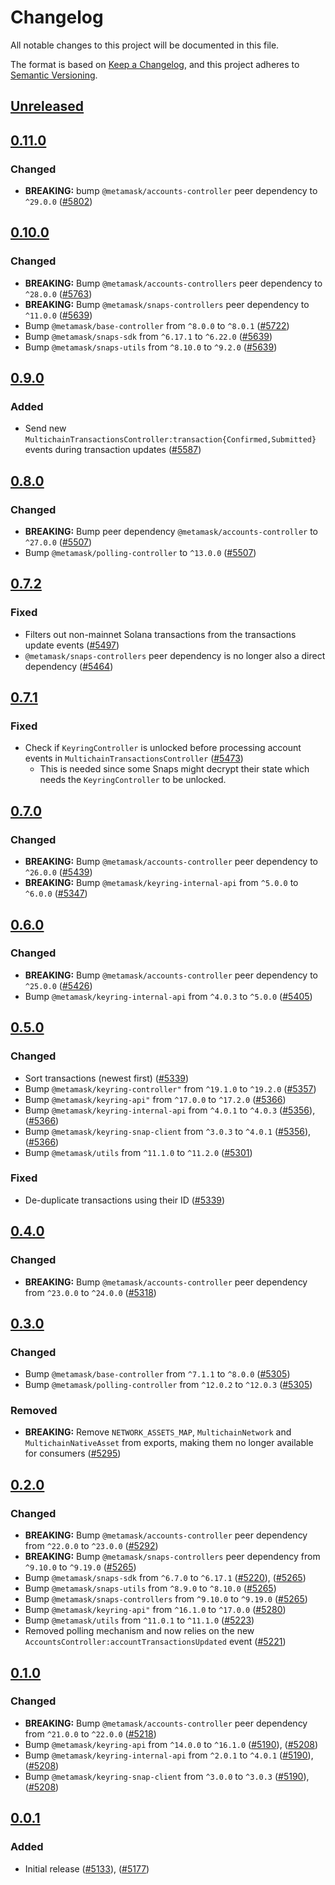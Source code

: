 # Changelog

All notable changes to this project will be documented in this file.

The format is based on [Keep a Changelog](https://keepachangelog.com/en/1.0.0/),
and this project adheres to [Semantic Versioning](https://semver.org/spec/v2.0.0.html).

## [Unreleased]

## [0.11.0]

### Changed

- **BREAKING:** bump `@metamask/accounts-controller` peer dependency to `^29.0.0` ([#5802](https://github.com/MetaMask/core/pull/5802))

## [0.10.0]

### Changed

- **BREAKING:** Bump `@metamask/accounts-controllers` peer dependency to `^28.0.0` ([#5763](https://github.com/MetaMask/core/pull/5763))
- **BREAKING:** Bump `@metamask/snaps-controllers` peer dependency to `^11.0.0` ([#5639](https://github.com/MetaMask/core/pull/5639))
- Bump `@metamask/base-controller` from `^8.0.0` to `^8.0.1` ([#5722](https://github.com/MetaMask/core/pull/5722))
- Bump `@metamask/snaps-sdk` from `^6.17.1` to `^6.22.0` ([#5639](https://github.com/MetaMask/core/pull/5639))
- Bump `@metamask/snaps-utils` from `^8.10.0` to `^9.2.0` ([#5639](https://github.com/MetaMask/core/pull/5639))

## [0.9.0]

### Added

- Send new `MultichainTransactionsController:transaction{Confirmed,Submitted}` events during transaction updates ([#5587](https://github.com/MetaMask/core/pull/5587))

## [0.8.0]

### Changed

- **BREAKING:** Bump peer dependency `@metamask/accounts-controller` to `^27.0.0` ([#5507](https://github.com/MetaMask/core/pull/5507))
- Bump `@metamask/polling-controller` to `^13.0.0` ([#5507](https://github.com/MetaMask/core/pull/5507))

## [0.7.2]

### Fixed

- Filters out non-mainnet Solana transactions from the transactions update events ([#5497](https://github.com/MetaMask/core/pull/5497))
- `@metamask/snaps-controllers` peer dependency is no longer also a direct dependency ([#5464](https://github.com/MetaMask/core/pull/5464))

## [0.7.1]

### Fixed

- Check if `KeyringController` is unlocked before processing account events in `MultichainTransactionsController` ([#5473](https://github.com/MetaMask/core/pull/5473))
  - This is needed since some Snaps might decrypt their state which needs the `KeyringController` to be unlocked.

## [0.7.0]

### Changed

- **BREAKING:** Bump `@metamask/accounts-controller` peer dependency to `^26.0.0` ([#5439](https://github.com/MetaMask/core/pull/5439))
- **BREAKING:** Bump `@metamask/keyring-internal-api` from `^5.0.0` to `^6.0.0` ([#5347](https://github.com/MetaMask/core/pull/5347))

## [0.6.0]

### Changed

- **BREAKING:** Bump `@metamask/accounts-controller` peer dependency to `^25.0.0` ([#5426](https://github.com/MetaMask/core/pull/5426))
- Bump `@metamask/keyring-internal-api` from `^4.0.3` to `^5.0.0` ([#5405](https://github.com/MetaMask/core/pull/5405))

## [0.5.0]

### Changed

- Sort transactions (newest first) ([#5339](https://github.com/MetaMask/core/pull/5339))
- Bump `@metamask/keyring-controller"` from `^19.1.0` to `^19.2.0` ([#5357](https://github.com/MetaMask/core/pull/5357))
- Bump `@metamask/keyring-api"` from `^17.0.0` to `^17.2.0` ([#5366](https://github.com/MetaMask/core/pull/5366))
- Bump `@metamask/keyring-internal-api` from `^4.0.1` to `^4.0.3` ([#5356](https://github.com/MetaMask/core/pull/5356)), ([#5366](https://github.com/MetaMask/core/pull/5366))
- Bump `@metamask/keyring-snap-client` from `^3.0.3` to `^4.0.1` ([#5356](https://github.com/MetaMask/core/pull/5356)), ([#5366](https://github.com/MetaMask/core/pull/5366))
- Bump `@metamask/utils` from `^11.1.0` to `^11.2.0` ([#5301](https://github.com/MetaMask/core/pull/5301))

### Fixed

- De-duplicate transactions using their ID ([#5339](https://github.com/MetaMask/core/pull/5339))

## [0.4.0]

### Changed

- **BREAKING:** Bump `@metamask/accounts-controller` peer dependency from `^23.0.0` to `^24.0.0` ([#5318](https://github.com/MetaMask/core/pull/5318))

## [0.3.0]

### Changed

- Bump `@metamask/base-controller` from `^7.1.1` to `^8.0.0` ([#5305](https://github.com/MetaMask/core/pull/5305))
- Bump `@metamask/polling-controller` from `^12.0.2` to `^12.0.3` ([#5305](https://github.com/MetaMask/core/pull/5305))

### Removed

- **BREAKING:** Remove `NETWORK_ASSETS_MAP`, `MultichainNetwork` and `MultichainNativeAsset` from exports, making them no longer available for consumers ([#5295](https://github.com/MetaMask/core/pull/5295))

## [0.2.0]

### Changed

- **BREAKING:** Bump `@metamask/accounts-controller` peer dependency from `^22.0.0` to `^23.0.0` ([#5292](https://github.com/MetaMask/core/pull/5292))
- **BREAKING:** Bump `@metamask/snaps-controllers` peer dependency from `^9.10.0` to `^9.19.0` ([#5265](https://github.com/MetaMask/core/pull/5265))
- Bump `@metamask/snaps-sdk` from `^6.7.0` to `^6.17.1` ([#5220](https://github.com/MetaMask/core/pull/5220)), ([#5265](https://github.com/MetaMask/core/pull/5265))
- Bump `@metamask/snaps-utils` from `^8.9.0` to `^8.10.0` ([#5265](https://github.com/MetaMask/core/pull/5265))
- Bump `@metamask/snaps-controllers` from `^9.10.0` to `^9.19.0` ([#5265](https://github.com/MetaMask/core/pull/5265))
- Bump `@metamask/keyring-api"` from `^16.1.0` to `^17.0.0` ([#5280](https://github.com/MetaMask/core/pull/5280))
- Bump `@metamask/utils` from `^11.0.1` to `^11.1.0` ([#5223](https://github.com/MetaMask/core/pull/5223))
- Removed polling mechanism and now relies on the new `AccountsController:accountTransactionsUpdated` event ([#5221](https://github.com/MetaMask/core/pull/5221))

## [0.1.0]

### Changed

- **BREAKING:** Bump `@metamask/accounts-controller` peer dependency from `^21.0.0` to `^22.0.0` ([#5218](https://github.com/MetaMask/core/pull/5218))
- Bump `@metamask/keyring-api` from `^14.0.0` to `^16.1.0` ([#5190](https://github.com/MetaMask/core/pull/5190)), ([#5208](https://github.com/MetaMask/core/pull/5208))
- Bump `@metamask/keyring-internal-api` from `^2.0.1` to `^4.0.1` ([#5190](https://github.com/MetaMask/core/pull/5190)), ([#5208](https://github.com/MetaMask/core/pull/5208))
- Bump `@metamask/keyring-snap-client` from `^3.0.0` to `^3.0.3` ([#5190](https://github.com/MetaMask/core/pull/5190)), ([#5208](https://github.com/MetaMask/core/pull/5208))

## [0.0.1]

### Added

- Initial release ([#5133](https://github.com/MetaMask/core/pull/5133)), ([#5177](https://github.com/MetaMask/core/pull/5177))

[Unreleased]: https://github.com/MetaMask/core/compare/@metamask/multichain-transactions-controller@0.11.0...HEAD
[0.11.0]: https://github.com/MetaMask/core/compare/@metamask/multichain-transactions-controller@0.10.0...@metamask/multichain-transactions-controller@0.11.0
[0.10.0]: https://github.com/MetaMask/core/compare/@metamask/multichain-transactions-controller@0.9.0...@metamask/multichain-transactions-controller@0.10.0
[0.9.0]: https://github.com/MetaMask/core/compare/@metamask/multichain-transactions-controller@0.8.0...@metamask/multichain-transactions-controller@0.9.0
[0.8.0]: https://github.com/MetaMask/core/compare/@metamask/multichain-transactions-controller@0.7.2...@metamask/multichain-transactions-controller@0.8.0
[0.7.2]: https://github.com/MetaMask/core/compare/@metamask/multichain-transactions-controller@0.7.1...@metamask/multichain-transactions-controller@0.7.2
[0.7.1]: https://github.com/MetaMask/core/compare/@metamask/multichain-transactions-controller@0.7.0...@metamask/multichain-transactions-controller@0.7.1
[0.7.0]: https://github.com/MetaMask/core/compare/@metamask/multichain-transactions-controller@0.6.0...@metamask/multichain-transactions-controller@0.7.0
[0.6.0]: https://github.com/MetaMask/core/compare/@metamask/multichain-transactions-controller@0.5.0...@metamask/multichain-transactions-controller@0.6.0
[0.5.0]: https://github.com/MetaMask/core/compare/@metamask/multichain-transactions-controller@0.4.0...@metamask/multichain-transactions-controller@0.5.0
[0.4.0]: https://github.com/MetaMask/core/compare/@metamask/multichain-transactions-controller@0.3.0...@metamask/multichain-transactions-controller@0.4.0
[0.3.0]: https://github.com/MetaMask/core/compare/@metamask/multichain-transactions-controller@0.2.0...@metamask/multichain-transactions-controller@0.3.0
[0.2.0]: https://github.com/MetaMask/core/compare/@metamask/multichain-transactions-controller@0.1.0...@metamask/multichain-transactions-controller@0.2.0
[0.1.0]: https://github.com/MetaMask/core/compare/@metamask/multichain-transactions-controller@0.0.1...@metamask/multichain-transactions-controller@0.1.0
[0.0.1]: https://github.com/MetaMask/core/releases/tag/@metamask/multichain-transactions-controller@0.0.1
